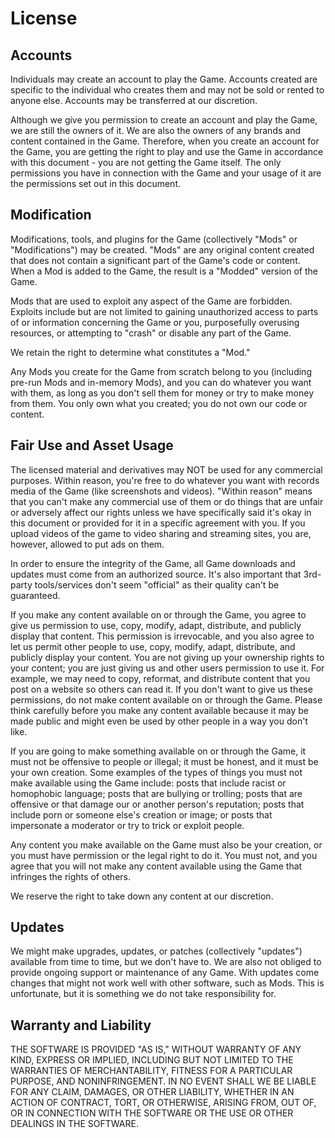 # License

## Accounts

Individuals may create an account to play the Game. Accounts created are specific to the individual who creates them and may not be sold or rented to anyone else. Accounts may be transferred at our discretion.

Although we give you permission to create an account and play the Game, we are still the owners of it. We are also the owners of any brands and content contained in the Game. Therefore, when you create an account for the Game, you are getting the right to play and use the Game in accordance with this document - you are not getting the Game itself. The only permissions you have in connection with the Game and your usage of it are the permissions set out in this document.

## Modification

Modifications, tools, and plugins for the Game (collectively "Mods" or "Modifications") may be created. "Mods" are any original content created that does not contain a significant part of the Game's code or content. When a Mod is added to the Game, the result is a "Modded" version of the Game.

Mods that are used to exploit any aspect of the Game are forbidden. Exploits include but are not limited to gaining unauthorized access to parts of or information concerning the Game or you, purposefully overusing resources, or attempting to "crash" or disable any part of the Game.

We retain the right to determine what constitutes a "Mod."

Any Mods you create for the Game from scratch belong to you (including pre-run Mods and in-memory Mods), and you can do whatever you want with them, as long as you don't sell them for money or try to make money from them. You only own what you created; you do not own our code or content.

## Fair Use and Asset Usage

The licensed material and derivatives may NOT be used for any commercial purposes. Within reason, you're free to do whatever you want with records media of the Game (like screenshots and videos). "Within reason" means that you can't make any commercial use of them or do things that are unfair or adversely affect our rights unless we have specifically said it's okay in this document or provided for it in a specific agreement with you. If you upload videos of the game to video sharing and streaming sites, you are, however, allowed to put ads on them.

In order to ensure the integrity of the Game, all Game downloads and updates must come from an authorized source. It's also important that 3rd-party tools/services don't seem "official" as their quality can't be guaranteed.

If you make any content available on or through the Game, you agree to give us permission to use, copy, modify, adapt, distribute, and publicly display that content. This permission is irrevocable, and you also agree to let us permit other people to use, copy, modify, adapt, distribute, and publicly display your content. You are not giving up your ownership rights to your content; you are just giving us and other users permission to use it. For example, we may need to copy, reformat, and distribute content that you post on a website so others can read it. If you don't want to give us these permissions, do not make content available on or through the Game. Please think carefully before you make any content available because it may be made public and might even be used by other people in a way you don't like.

If you are going to make something available on or through the Game, it must not be offensive to people or illegal; it must be honest, and it must be your own creation. Some examples of the types of things you must not make available using the Game include: posts that include racist or homophobic language; posts that are bullying or trolling; posts that are offensive or that damage our or another person's reputation; posts that include porn or someone else's creation or image; or posts that impersonate a moderator or try to trick or exploit people.

Any content you make available on the Game must also be your creation, or you must have permission or the legal right to do it. You must not, and you agree that you will not make any content available using the Game that infringes the rights of others.

We reserve the right to take down any content at our discretion.

## Updates

We might make upgrades, updates, or patches (collectively "updates") available from time to time, but we don't have to. We are also not obliged to provide ongoing support or maintenance of any Game. With updates come changes that might not work well with other software, such as Mods. This is unfortunate, but it is something we do not take responsibility for.

## Warranty and Liability

THE SOFTWARE IS PROVIDED "AS IS," WITHOUT WARRANTY OF ANY KIND, EXPRESS OR IMPLIED, INCLUDING BUT NOT LIMITED TO THE WARRANTIES OF MERCHANTABILITY, FITNESS FOR A PARTICULAR PURPOSE, AND NONINFRINGEMENT. IN NO EVENT SHALL WE BE LIABLE FOR ANY CLAIM, DAMAGES, OR OTHER LIABILITY, WHETHER IN AN ACTION OF CONTRACT, TORT, OR OTHERWISE, ARISING FROM, OUT OF, OR IN CONNECTION WITH THE SOFTWARE OR THE USE OR OTHER DEALINGS IN THE SOFTWARE.
